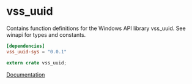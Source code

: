 # vss_uuid #
Contains function definitions for the Windows API library vss_uuid. See winapi for types and constants.

```toml
[dependencies]
vss_uuid-sys = "0.0.1"
```

```rust
extern crate vss_uuid;
```

[Documentation](https://retep998.github.io/doc/vss_uuid/)
